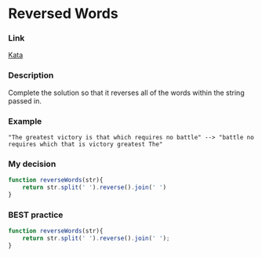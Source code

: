 # Reversed Words

### Link

[Kata](https://www.codewars.com/kata/51c8991dee245d7ddf00000e/train/javascript)

### Description

Complete the solution so that it reverses all of the words within the string passed in.

### Example

``` 
"The greatest victory is that which requires no battle" --> "battle no requires which that is victory greatest The"
```

### My decision

```javascript
function reverseWords(str){
    return str.split(' ').reverse().join(' ')
}
```

### BEST practice

```javascript
function reverseWords(str){
    return str.split(' ').reverse().join(' ');
}
```
